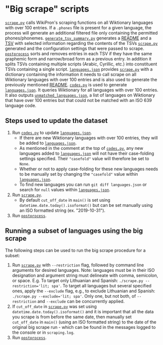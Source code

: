 "Big scrape" scripts
====================

[`scrape.py`](../scrape.py) calls WikiPron's scraping functions on all Wiktionary
languages with over 100 entries. If a `.phones` file is present for a given
language, the process will generate an additional filtered file only containing
the permitted phones/phonemes.
[`generate_tsv_summary.py`](generate_tsv_summary.py) generates a
[README](../README.md) and a [TSV](../tsv_summary.tsv) with selected information
regarding the contents of the TSVs [`scrape.py`](scrape.py) generated and the
configuration settings that were passed to scrape. [`postprocess`](../postprocess)
sorts and removes entries in each TSV if they have the same graphemic form and
narrow/broad form as a previous entry. In addition it splits TSVs
containing multiple scripts (Arabic, Cyrillic, etc.) into constituent TSVs
containing a single script. [`languages.json`](languages.json) provides
[`scrape.py`](../scrape.py) with a dictionary containing the information it needs
to call scrape on all Wiktionary languages with over 100 entries and is also
used to generate the previously mentioned [README](../README.md).
[`codes.py`](codes.py) is used to generate [`languages.json`](languages.json).
It queries Wiktionary for all languages with over 100 entries. It also outputs
[`unmatched_languages.json`](unmatched_languages.json), a list of languages on
Wiktionary that have over 100 entries but that could not be matched with an ISO
639 language code.

Steps used to update the dataset
--------------------------------

1.  Run [`codes.py`](codes.py) to update [`languages.json`](languages.json).
    -   If there are new Wiktionary languages with over 100 entries, they will
        be added to [`languages.json`](languages.json).
    -   As mentioned in the comment at the top of [`codes.py`](codes.py), any
        new languages added to [`languages.json`](languages.json) will not have
        their case-folding settings specified. Their `"casefold"` value will
        therefore be set to `None`.
    -   Whether or not to apply case-folding for these new languages needs to be
        manually set by changing the `"casefold"` value within
        [`languages.json`](languages.json).
    -   To find new languages you can run `git diff languages.json` or search
        for `null` values within [`languages.json`](languages.json).
2.  Run [`scrape.py`](../scrape.py).
    -   By default `cut_off_date` in `main()` is set using
        `datetime.date.today().isoformat()` but can be set manually using an ISO
        formatted string (ex. "2019-10-31").
3.  Run [`postprocess`](../postprocess).

Running a subset of languages using the big scrape
--------------------------------------------------

The following steps can be used to run the big scrape procedure for a subset:

1.  Run [`scrape.py`](../scrape.py) with `--restriction` flag, followed by command
    line arguments for desired languages. Note: languages must be in their ISO
    designation and argument string must delineate with comma, semicolon, or
    space. E.g. To target only Lithuanian and Spanish:
    `./scrape.py --restriction='lit; spa'`.
    To target all languages but several specified ones, apply the `--exclude` flag,
    e.g., to exclude Lithuanian and Spanish:
    `./scrape.py --exclude='lit; spa'`.
    Only one, but not both, of `--restriction` and `--exclude` can be concurrently
    applied.
2.  If `cut_off_date` in [`scrape.py`](../scrape.py) was set using
    `datetime.date.today().isoformat()` and it is important that all the data
    you scrape is from before the same date, then manually set `cut_off_date` in
    `main()` (using an ISO formatted string) to the date of the original big
    scrape run - which can be found in the messages logged to the console or in
    `scraping.log`.
3.  Run [`postprocess`](../postprocess).
